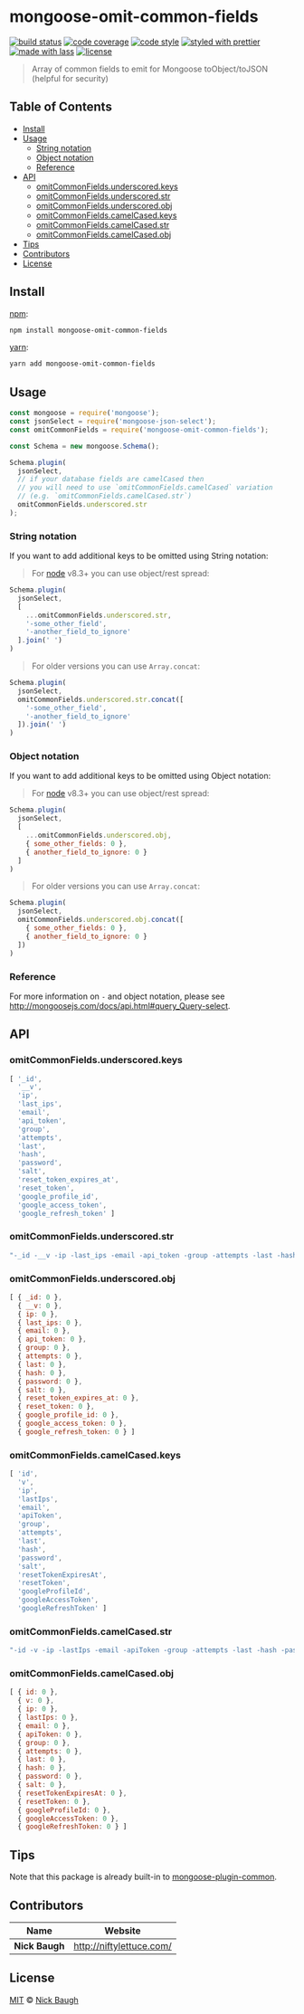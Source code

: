 # mongoose-omit-common-fields

[![build status](https://img.shields.io/travis/ladjs/mongoose-omit-common-fields.svg)](https://travis-ci.org/ladjs/mongoose-omit-common-fields)
[![code coverage](https://img.shields.io/codecov/c/github/ladjs/mongoose-omit-common-fields.svg)](https://codecov.io/gh/ladjs/mongoose-omit-common-fields)
[![code style](https://img.shields.io/badge/code_style-XO-5ed9c7.svg)](https://github.com/sindresorhus/xo)
[![styled with prettier](https://img.shields.io/badge/styled_with-prettier-ff69b4.svg)](https://github.com/prettier/prettier)
[![made with lass](https://img.shields.io/badge/made_with-lass-95CC28.svg)](https://lass.js.org)
[![license](https://img.shields.io/github/license/ladjs/mongoose-omit-common-fields.svg)](<>)

> Array of common fields to emit for Mongoose toObject/toJSON (helpful for security)


## Table of Contents

* [Install](#install)
* [Usage](#usage)
  * [String notation](#string-notation)
  * [Object notation](#object-notation)
  * [Reference](#reference)
* [API](#api)
  * [omitCommonFields.underscored.keys](#omitcommonfieldsunderscoredkeys)
  * [omitCommonFields.underscored.str](#omitcommonfieldsunderscoredstr)
  * [omitCommonFields.underscored.obj](#omitcommonfieldsunderscoredobj)
  * [omitCommonFields.camelCased.keys](#omitcommonfieldscamelcasedkeys)
  * [omitCommonFields.camelCased.str](#omitcommonfieldscamelcasedstr)
  * [omitCommonFields.camelCased.obj](#omitcommonfieldscamelcasedobj)
* [Tips](#tips)
* [Contributors](#contributors)
* [License](#license)


## Install

[npm][]:

```sh
npm install mongoose-omit-common-fields
```

[yarn][]:

```sh
yarn add mongoose-omit-common-fields
```


## Usage

```js
const mongoose = require('mongoose');
const jsonSelect = require('mongoose-json-select');
const omitCommonFields = require('mongoose-omit-common-fields');

const Schema = new mongoose.Schema();

Schema.plugin(
  jsonSelect,
  // if your database fields are camelCased then
  // you will need to use `omitCommonFields.camelCased` variation
  // (e.g. `omitCommonFields.camelCased.str`)
  omitCommonFields.underscored.str
);
```

### String notation

If you want to add additional keys to be omitted using String notation:

> For [node][] v8.3+ you can use object/rest spread:

```js
Schema.plugin(
  jsonSelect,
  [
    ...omitCommonFields.underscored.str,
    '-some_other_field',
    '-another_field_to_ignore'
  ].join(' ')
)
```

> For older versions you can use `Array.concat`:

```js
Schema.plugin(
  jsonSelect,
  omitCommonFields.underscored.str.concat([
    '-some_other_field',
    '-another_field_to_ignore'
  ]).join(' ')
)
```

### Object notation

If you want to add additional keys to be omitted using Object notation:

> For [node][] v8.3+ you can use object/rest spread:

```js
Schema.plugin(
  jsonSelect,
  [
    ...omitCommonFields.underscored.obj,
    { some_other_fields: 0 },
    { another_field_to_ignore: 0 }
  ]
)
```

> For older versions you can use `Array.concat`:

```js
Schema.plugin(
  jsonSelect,
  omitCommonFields.underscored.obj.concat([
    { some_other_fields: 0 },
    { another_field_to_ignore: 0 }
  ])
)
```

### Reference

For more information on `-` and object notation, please see <http://mongoosejs.com/docs/api.html#query_Query-select>.


## API

### omitCommonFields.underscored.keys

```js
[ '_id',
  '__v',
  'ip',
  'last_ips',
  'email',
  'api_token',
  'group',
  'attempts',
  'last',
  'hash',
  'password',
  'salt',
  'reset_token_expires_at',
  'reset_token',
  'google_profile_id',
  'google_access_token',
  'google_refresh_token' ]
```

### omitCommonFields.underscored.str

```js
"-_id -__v -ip -last_ips -email -api_token -group -attempts -last -hash -password -salt -reset_token_expires_at -reset_token -google_profile_id -google_access_token -google_refresh_token"
```

### omitCommonFields.underscored.obj

```js
[ { _id: 0 },
  { __v: 0 },
  { ip: 0 },
  { last_ips: 0 },
  { email: 0 },
  { api_token: 0 },
  { group: 0 },
  { attempts: 0 },
  { last: 0 },
  { hash: 0 },
  { password: 0 },
  { salt: 0 },
  { reset_token_expires_at: 0 },
  { reset_token: 0 },
  { google_profile_id: 0 },
  { google_access_token: 0 },
  { google_refresh_token: 0 } ]
```

### omitCommonFields.camelCased.keys

```js
[ 'id',
  'v',
  'ip',
  'lastIps',
  'email',
  'apiToken',
  'group',
  'attempts',
  'last',
  'hash',
  'password',
  'salt',
  'resetTokenExpiresAt',
  'resetToken',
  'googleProfileId',
  'googleAccessToken',
  'googleRefreshToken' ]
```

### omitCommonFields.camelCased.str

```js
"-id -v -ip -lastIps -email -apiToken -group -attempts -last -hash -password -salt -resetTokenExpiresAt -resetToken -googleProfileId -googleAccessToken -googleRefreshToken"
```

### omitCommonFields.camelCased.obj

```js
[ { id: 0 },
  { v: 0 },
  { ip: 0 },
  { lastIps: 0 },
  { email: 0 },
  { apiToken: 0 },
  { group: 0 },
  { attempts: 0 },
  { last: 0 },
  { hash: 0 },
  { password: 0 },
  { salt: 0 },
  { resetTokenExpiresAt: 0 },
  { resetToken: 0 },
  { googleProfileId: 0 },
  { googleAccessToken: 0 },
  { googleRefreshToken: 0 } ]
```


## Tips

Note that this package is already built-in to [mongoose-plugin-common][].


## Contributors

| Name           | Website                    |
| -------------- | -------------------------- |
| **Nick Baugh** | <http://niftylettuce.com/> |


## License

[MIT](LICENSE) © [Nick Baugh](http://niftylettuce.com/)


## 

[npm]: https://www.npmjs.com/

[yarn]: https://yarnpkg.com/

[node]: https://nodejs.org/

[mongoose-plugin-common]: https://github.com/ladjs/mongoose-common-plugin
